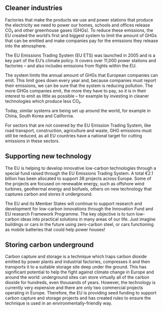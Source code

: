 ## Cleaner industries

Factories that make the products we use and power stations that produce the electricity we need to power our homes, schools and offices release CO₂ and other greenhouse gases (GHGs). To reduce these emissions, the EU created the world’s first and biggest system to limit the amount of GHGs that can be emitted and make companies pay for the emissions they release into the atmosphere.

The EU Emissions Trading System (EU ETS) was launched in 2005 and is a key part of the EU’s climate policy. It covers over 11,000 power stations and factories – and also includes emissions from flights within the EU.

The system limits the annual amount of GHGs that European companies can emit. This limit goes down every year and, because companies must report their emissions, we can be sure that the system is reducing pollution. The more GHGs companies emit, the more they have to pay, so it is in their interest to emit as little as possible – for example by investing in cleaner technologies which produce less CO₂.

Today, similar systems are being set up around the world, for example in China, South Korea and California.

For sectors that are not covered by the EU Emission Trading System, like road transport, construction, agriculture and waste, GHG emissions must still be reduced, as all EU countries have a national target for cutting emissions in these sectors.

## Supporting new technology

The EU is helping to develop innovative low-carbon technologies through a special fund raised through the EU Emissions Trading System. A total €2.1 billion has been allocated to support 38 projects across Europe. Some of the projects are focused on renewable energy, such as offshore wind turbines, geothermal energy and biofuels, others on new technology that captures carbon and stores it underground.

The EU and its Member States will continue to support research and development for low-carbon innovations through the Innovation Fund and EU research Framework Programme. The key objective is to turn low-carbon ideas into practical solutions in many areas of our life. Just imagine buildings or cars in the future using zero-carbon steel, or cars functioning as mobile batteries that could help power houses!

## Storing carbon underground

Carbon capture and storage is a technique which traps carbon dioxide emitted by power plants and industrial factories, compresses it and then transports it to a suitable storage site deep under the ground. This has significant potential to help the fight against climate change in Europe and around the world: underground sites can store virtually all of the carbon dioxide for hundreds, even thousands of years. However, the technology is currently very expensive and there are only two commercial projects operating in Europe. Therefore, the EU is providing seed funding to support carbon capture and storage projects and has created rules to ensure the technique is used in an environmentally-friendly way.
